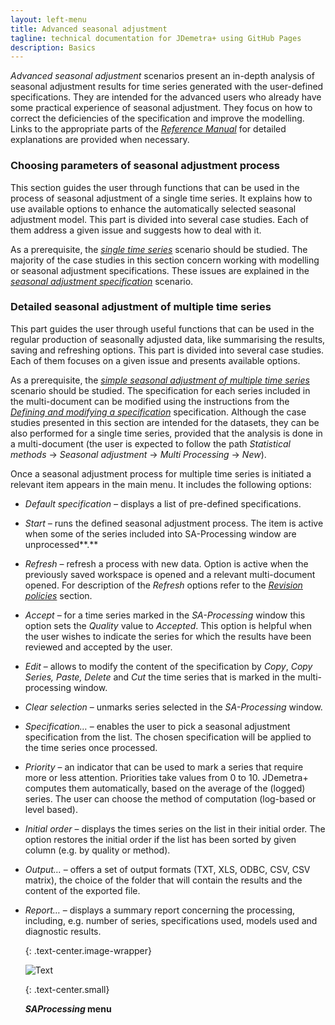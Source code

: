 ```yaml
---
layout: left-menu
title: Advanced seasonal adjustment
tagline: technical documentation for JDemetra+ using GitHub Pages
description: Basics
---
```

*Advanced seasonal adjustment* scenarios present an in-depth analysis
of seasonal adjustment results for time series generated with the
user-defined specifications. They are intended for the advanced users
who already have some practical experience of seasonal adjustment. They
focus on how to correct the deficiencies of the specification and
improve the modelling.
Links to the appropriate parts of the [*Reference Manual*](../reference-manual/) 
for detailed explanations are provided
when necessary.

### Choosing parameters of seasonal adjustment process

This section guides the user through functions that can be used in the
process of seasonal adjustment of a single time series. It explains how
to use available options to enhance the automatically selected seasonal
adjustment model. This part is divided into several case studies. Each
of them address a given issue and suggests how to deal with it.

As a prerequisite, the [*single time series*](../case-studies/simplesa-single.html) scenario should be studied. The majority of
the case studies in this section concern working with modelling or
seasonal adjustment specifications. These issues are explained in the [*seasonal adjustment specification*](../case-studies/detailedsa-spec.html) scenario.


### Detailed seasonal adjustment of multiple time series

This part guides the user through useful functions that can be used in
the regular production of seasonally adjusted data, like summarising the
results, saving and refreshing options. This part is divided into
several case studies. Each of them focuses on a given issue and presents
available options.

As a prerequisite, the [*simple seasonal adjustment of multiple time series*](../case-studies/simplesa-muliple.html) scenario should be studied. The specification
for each series included in the multi-document can be modified using the instructions from the [*Defining and modifying a specification*](../case-studies/detailedsa-spec.html) specification.
Although the case studies presented in
this section are intended for the datasets, they can be also performed
for a single time series, provided that the analysis is done in a
multi-document (the user is expected to follow the path *Statistical
methods* → *Seasonal adjustment* → *Multi Processing* → *New*).


Once a seasonal adjustment process for multiple time series is initiated
a relevant item appears in the main menu. It includes the following
options:

-   *Default specification –* displays a list of pre-defined specifications.

-   *Start –* runs the defined seasonal adjustment process. The item is active when some of the series included into SA-Processing window are unprocessed**.**

-   *Refresh* – refresh a process with new data. Option is active when the previously saved workspace is opened and a relevant multi-document opened. For description of the *Refresh* options refer to the [*Revision policies*](../case-studies/revision.html) section.

-   *Accept* – for a time series marked in the *SA-Processing* window this option sets the *Quality* value to *Accepted*. This option is helpful when the user wishes to indicate the series for which the results have been reviewed and accepted by the user.

-   *Edit* – allows to modify the content of the specification by *Copy*, *Copy Series,* *Paste, Delete* and *Cut* the time series that is marked in the multi-processing window.

-   *Clear selection* – unmarks series selected in the *SA-Processing* window.

-   *Specification…* – enables the user to pick a seasonal adjustment specification from the list. The chosen specification will be applied to the time series once processed.

-   *Priority* – an indicator that can be used to mark a series that require more or less attention. Priorities take values from 0 to 10. JDemetra+ computes them automatically, based on the average of the (logged) series. The user can choose the method of computation (log-based or level based).

-   *Initial order* – displays the times series on the list in their initial order. The option restores the initial order if the list has been sorted by given column (e.g. by quality or method).

-   *Output…* – offers a set of output formats (TXT, XLS, ODBC, CSV, CSV matrix), the choice of the folder that will contain the results and the content of the exported file.

-   *Report…* – displays a summary report concerning the processing, including, e.g. number of series, specifications used, models used and diagnostic results.

	{: .text-center.image-wrapper}

	![Text](/assets/img/user-guide/UDimage5.jpg)

	{: .text-center.small}

	***SAProcessing* menu**
